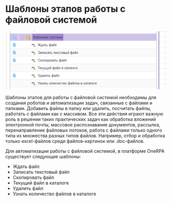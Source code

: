 # Шаблоны этапов работы с файловой системой

![](<../../.gitbook/assets/Файловая система - Общее.png>)

Шаблоны этапов для работы с файловой системой необходимы для создания роботов и автоматизации задач, связанные с файлами и папками. Добавить файлы в папку или удалить, посчитать файлы, работать с файлами как с массивом.  Все эти действия играют важную роль в решении таких практических задач как обработка вложений электронной почты, массовое распознавание документов, рассылка, перенаправление файловых потоков, работа с файлами только одного типа из множества разных типов файлов. Например, отбор и обработка только excel-файлов среди файлов-картинок или .doc-файлов.

Для автоматизации работы с файловой системой, в платформе OneRPA существует следующие шаблоны:

* Ждать файл
* Записать текстовый файл
* Скопировать файл
* Текущий файл в каталоге
* Удалить файл
* Узнать количество файлов в каталоге

